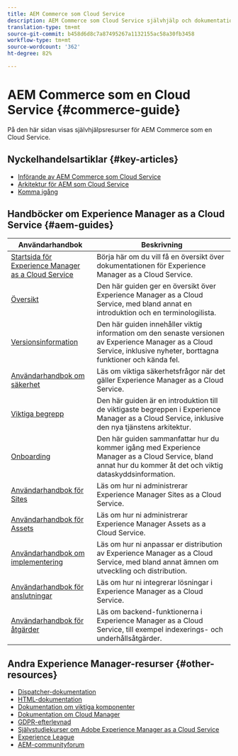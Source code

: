 ```yaml
---
title: AEM Commerce som Cloud Service
description: AEM Commerce som Cloud Service självhjälp och dokumentationslänkar
translation-type: tm+mt
source-git-commit: b458d6d8c7a87495267a1132155ac58a30fb3458
workflow-type: tm+mt
source-wordcount: '362'
ht-degree: 82%

---
```



# AEM Commerce som en Cloud Service {#commerce-guide}

På den här sidan visas självhjälpsresurser för AEM Commerce som en Cloud Service.

## Nyckelhandelsartiklar {#key-articles}

* [Införande av AEM Commerce som Cloud Service](overview.md)
* [Arkitektur för AEM som Cloud Service](architecture/magento.md)
* [Komma igång](getting-started.md)

## Handböcker om Experience Manager as a Cloud Service {#aem-guides}

| Användarhandbok | Beskrivning |
|---|---|
| [Startsida för Experience Manager as a Cloud Service](/help/landing/home.md) | Börja här om du vill få en översikt över dokumentationen för Experience Manager as a Cloud Service. |
| [Översikt](/help/overview/home.md) | Den här guiden ger en översikt över Experience Manager as a Cloud Service, med bland annat en introduktion och en terminologilista. |
| [Versionsinformation](/help/release-notes/home.md) | Den här guiden innehåller viktig information om den senaste versionen av Experience Manager as a Cloud Service, inklusive nyheter, borttagna funktioner och kända fel. |
| [Användarhandbok om säkerhet](/help/security/home.md) | Läs om viktiga säkerhetsfrågor när det gäller Experience Manager as a Cloud Service. |
| [Viktiga begrepp](/help/core-concepts/home.md) | Den här guiden är en introduktion till de viktigaste begreppen i Experience Manager as a Cloud Service, inklusive den nya tjänstens arkitektur. |
| [Onboarding](/help/onboarding/home.md) | Den här guiden sammanfattar hur du kommer igång med Experience Manager as a Cloud Service, bland annat hur du kommer åt det och viktig dataskyddsinformation. |
| [Användarhandbok för Sites](/help/sites-cloud/home.md) | Läs om hur ni administrerar Experience Manager Sites as a Cloud Service. |
| [Användarhandbok för Assets](/help/assets/home.md) | Läs om hur ni administrerar Experience Manager Assets as a Cloud Service. |
| [Användarhandbok om implementering](/help/implementing/home.md) | Läs om hur ni anpassar er distribution av Experience Manager as a Cloud Service, med bland annat ämnen om utveckling och distribution. |
| [Användarhandbok för anslutningar](/help/connectors/home.md) | Läs om hur ni integrerar lösningar i Experience Manager as a Cloud Service. |
| [Användarhandbok för åtgärder](/help/operations/home.md) | Läs om backend-funktionerna i Experience Manager as a Cloud Service, till exempel indexerings- och underhållsåtgärder. |

## Andra Experience Manager-resurser {#other-resources}

* [Dispatcher-dokumentation](/help/implementing/dispatcher/overview.md)
* [HTML-dokumentation](https://docs.adobe.com/content/help/en/experience-manager-htl/using/overview.html)
* [Dokumentation om viktiga komponenter](https://docs.adobe.com/content/help/en/experience-manager-core-components/using/introduction.html)
* [Dokumentation om Cloud Manager](https://docs.adobe.com/content/help/en/experience-manager-cloud-service/onboarding/getting-access/cloud-service-programs/first-time-login.html)
* [GDPR-efterlevnad](/help/onboarding/data-privacy-and-protection-readiness/aem-readiness.md)
* [Självstudiekurser om Adobe Experience Manager as a Cloud Service](https://docs.adobe.com/content/help/en/experience-manager-learn/cloud-service/overview.html)
* [Experience League](https://guided.adobe.com/?promoid=K42KVXHD&amp;mv=other#solutions/experience-manager)
* [AEM-communityforum](https://forums.adobe.com/community/experience-cloud/marketing-cloud/experience-manager)
